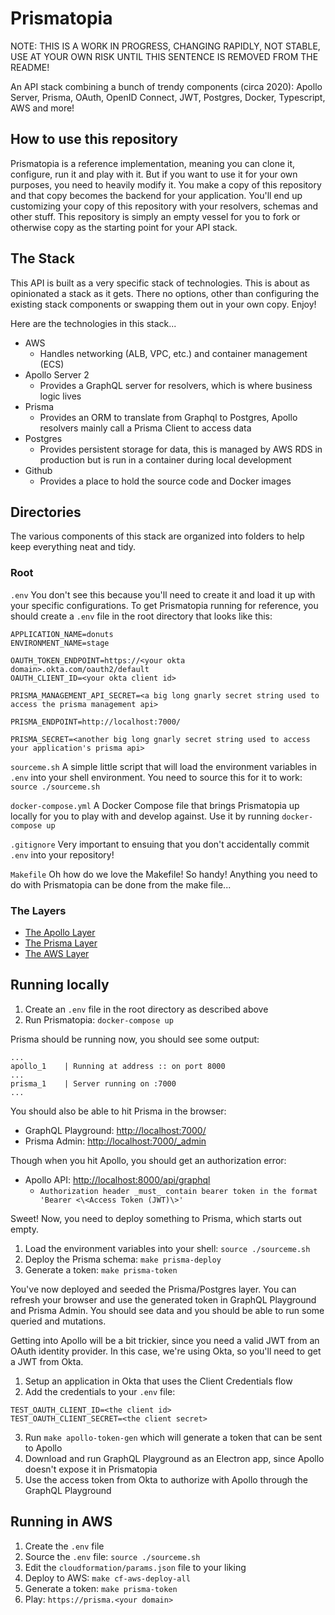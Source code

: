 # Prismatopia

NOTE: THIS IS A WORK IN PROGRESS, CHANGING RAPIDLY, NOT STABLE, USE AT YOUR OWN RISK UNTIL THIS SENTENCE IS REMOVED FROM THE README!

An API stack combining a bunch of trendy components (circa 2020): Apollo Server, Prisma, OAuth, OpenID Connect, JWT, Postgres, Docker, Typescript, AWS and more!

## How to use this repository

Prismatopia is a reference implementation, meaning you can clone it, configure, run it and play with it. But if you want to use it for your own purposes, you need to heavily modify it. You make a copy of this repository and that copy becomes the backend for your application. You'll end up customizing your copy of this repository with your resolvers, schemas and other stuff. This repository is simply an empty vessel for you to fork or otherwise copy as the starting point for your API stack.

## The Stack

This API is built as a very specific stack of technologies. This is about as opinionated a stack as it gets. There no options, other than configuring the existing stack components or swapping them out in your own copy. Enjoy!

Here are the technologies in this stack...

* AWS
  * Handles networking (ALB, VPC, etc.) and container management (ECS)
* Apollo Server 2
  * Provides a GraphQL server for resolvers, which is where business logic lives
* Prisma
  * Provides an ORM to translate from Graphql to Postgres, Apollo resolvers mainly call a Prisma Client to access data
* Postgres
  * Provides persistent storage for data, this is managed by AWS RDS in production but is run in a container during local development
* Github
  * Provides a place to hold the source code and Docker images

## Directories

The various components of this stack are organized into folders to help keep everything neat and tidy.

### Root

`.env`
You don't see this because you'll need to create it and load it up with your specific configurations. To get Prismatopia running for reference, you should create a `.env` file in the root directory that looks like this:

```
APPLICATION_NAME=donuts
ENVIRONMENT_NAME=stage

OAUTH_TOKEN_ENDPOINT=https://<your okta domain>.okta.com/oauth2/default
OAUTH_CLIENT_ID=<your okta client id>

PRISMA_MANAGEMENT_API_SECRET=<a big long gnarly secret string used to access the prisma management api>

PRISMA_ENDPOINT=http://localhost:7000/

PRISMA_SECRET=<another big long gnarly secret string used to access your application's prisma api>
```

`sourceme.sh`
A simple little script that will load the environment variables in `.env` into your shell environment. You need to source this for it to work: `source ./sourceme.sh`

`docker-compose.yml`
A Docker Compose file that brings Prismatopia up locally for you to play with and develop against. Use it by running `docker-compose up`

`.gitignore`
Very important to ensuing that you don't accidentally commit `.env` into your repository!

`Makefile`
Oh how do we love the Makefile! So handy! Anything you need to do with Prismatopia can be done from the make file...

### The Layers

* [The Apollo Layer](apollo/README.md)
* [The Prisma Layer](prisma/README.md)
* [The AWS Layer](cloudformation/README.md)

## Running locally

1. Create an `.env` file in the root directory as described above
2. Run Prismatopia: `docker-compose up`

Prisma should be running now, you should see some output:

```shell
...
apollo_1    | Running at address :: on port 8000
...
prisma_1    | Server running on :7000
...
```

You should also be able to hit Prisma in the browser:

* GraphQL Playground: <http://localhost:7000/>
* Prisma Admin: <http://localhost:7000/_admin>

Though when you hit Apollo, you should get an authorization error:

* Apollo API: <http://localhost:8000/api/graphql>
  * `Authorization header _must_ contain bearer token in the format 'Bearer <\<Access Token (JWT)\>'`

Sweet! Now, you need to deploy something to Prisma, which starts out empty.

1. Load the environment variables into your shell: `source ./sourceme.sh`
2. Deploy the Prisma schema: `make prisma-deploy`
3. Generate a token: `make prisma-token`

You've now deployed and seeded the Prisma/Postgres layer. You can refresh your browser and use the generated token in GraphQL Playground and Prisma Admin. You should see data and you should be able to run some queried and mutations.

Getting into Apollo will be a bit trickier, since you need a valid JWT from an OAuth identity provider. In this case, we're using Okta, so you'll need to get a JWT from Okta.

1. Setup an application in Okta that uses the Client Credentials flow
2. Add the credentials to your `.env` file:

```shell
TEST_OAUTH_CLIENT_ID=<the client id>
TEST_OAUTH_CLIENT_SECRET=<the client secret>
```

3. Run `make apollo-token-gen` which will generate a token that can be sent to Apollo
4. Download and run GraphQL Playground as an Electron app, since Apollo doesn't expose it in Prismatopia
5. Use the access token from Okta to authorize with Apollo through the GraphQL Playground

## Running in AWS

1. Create the `.env` file
2. Source the `.env` file: `source ./sourceme.sh`
3. Edit the `cloudformation/params.json` file to your liking
4. Deploy to AWS: `make cf-aws-deploy-all`
5. Generate a token: `make prisma-token`
6. Play: `https://prisma.<your domain>`